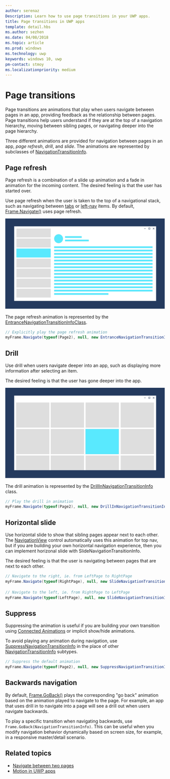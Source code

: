 ```yaml
---
author: serenaz
Description: Learn how to use page transitions in your UWP apps.
title: Page transitions in UWP apps
template: detail.hbs
ms.author: sezhen
ms.date: 04/08/2018
ms.topic: article
ms.prod: windows
ms.technology: uwp
keywords: windows 10, uwp
pm-contact: stmoy
ms.localizationpriority: medium
---
```


# Page transitions

Page transitions are animations that play when users navigate between pages in an app, providing feedback as the relationship between pages. Page transitions help users understand if they are at the top of a navigation hierarchy, moving between sibling pages, or navigating deeper into the page hierarchy.

Three different animations are provided for navigation between pages in an app, *page refresh*, *drill*, and *slide*. The animations are represented by subclasses of [NavigationTransitionInfo](/uwp/api/windows.ui.xaml.media.animation.navigationtransitioninfo).

## Page refresh

Page refresh is a combination of a slide up animation and a fade in animation for the incoming content. The desired feeling is that the user has started over.

Use page refresh when the user is taken to the top of a navigational stack, such as navigating between [tabs](../controls-and-patterns/tabs-pivot.md) or [left-nav](../controls-and-patterns/navigationview.md) items. By default, [Frame.Navigate()](/uwp/api/windows.ui.xaml.controls.frame.navigate) uses page refresh.

![page refresh animation](images/page-refresh.gif)

The page refresh animation is represented by the [EntranceNavigationTransitionInfoClass](/uwp/api/windows.ui.xaml.media.animation.entrancenavigationtransitioninfo).

```csharp
// Explicitly play the page refresh animation
myFrame.Navigate(typeof(Page2), null, new EntranceNavigationTransitionInfo());
```

## Drill

Use drill when users navigate deeper into an app, such as displaying more information after selecting an item.

The desired feeling is that the user has gone deeper into the app.

![drill animation](images/drill.gif)

The drill animation is represented by the [DrillInNavigationTransitionInfo](/uwp/api/windows.ui.xaml.media.animation.drillinnavigationtransitioninfo) class.

```csharp
// Play the drill in animation
myFrame.Navigate(typeof(Page2), null, new DrillInNavigationTransitionInfo());
```

## Horizontal slide

Use horizontal slide to show that sibling pages appear next to each other. The [NavigationView](../controls-and-patterns/navigationview.md) control automatically uses this animation for top nav, but if you are building your own horizontal navigation experience, then you can implement horizonal slide with SlideNavigationTransitionInfo.

The desired feeling is that the user is navigating between pages that are next to each other. 

```csharp
// Navigate to the right, ie. from LeftPage to RightPage
myFrame.Navigate(typeof(RightPage), null, new SlideNavigationTransitionInfo() { SlideNavigationTransitionEffect.FromRight } );

// Navigate to the left, ie. from RightPage to LeftPage
myFrame.Navigate(typeof(LeftPage), null, new SlideNavigationTransitionInfo() { SlideNavigationTransitionEffect.FromLeft } );
```

## Suppress

Suppressing the animation is useful if you are building your own transition using [Connected Animations](connected-animation.md) or implicit show/hide animations.

To avoid playing any animation during navigation, use [SuppressNavigationTransitionInfo](/uwp/api/windows.ui.xaml.media.animation.suppressnavigationtransitioninfo) in the place of other [NavigationTransitionInfo](/uwp/api/windows.ui.xaml.media.animation.navigationtransitioninfo) subtypes.

```csharp
// Suppress the default animation
myFrame.Navigate(typeof(Page2), null, new SuppressNavigationTransitionInfo());
```

## Backwards navigation

By default, [Frame.GoBack()](/uwp/api/windows.ui.xaml.controls.frame.goback) plays the corresponding "go back" animation based on the animation played to navigate to the page. For example, an app that uses drill in to navigate into a page will see a drill out when users navigate backwards.

To play a specific transition when navigating backwards, use `Frame.GoBack(NavigationTransitionInfo)`. This can be useful when you modify navigation behavior dynamically based on screen size, for example, in a responsive master/detail scenario.

## Related topics

- [Navigate between two pages](../basics/navigate-between-two-pages.md)
- [Motion in UWP apps](index.md)
